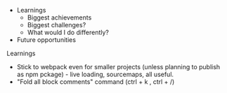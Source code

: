 - Learnings
  - Biggest achievements
  - Biggest challenges?
  - What would I do differently?
- Future opportunities


Learnings

* Stick to webpack even for smaller projects (unless planning to publish as npm pckage) - live loading, sourcemaps, all useful.
* "Fold all block comments" command (ctrl + k , ctrl + /)
